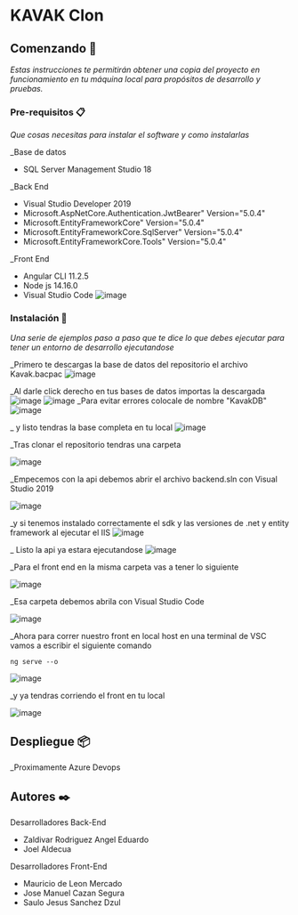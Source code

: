 # KAVAK Clon

## Comenzando 🚀

_Estas instrucciones te permitirán obtener una copia del proyecto en funcionamiento en tu máquina local para propósitos de desarrollo y pruebas._




### Pre-requisitos 📋

_Que cosas necesitas para instalar el software y como instalarlas_

_Base de datos
* SQL Server Management Studio 18

_Back End 
* Visual Studio Developer 2019
* Microsoft.AspNetCore.Authentication.JwtBearer" Version="5.0.4"
* Microsoft.EntityFrameworkCore" Version="5.0.4"
* Microsoft.EntityFrameworkCore.SqlServer" Version="5.0.4"
* Microsoft.EntityFrameworkCore.Tools" Version="5.0.4"

_Front End
* Angular CLI 11.2.5
* Node js 14.16.0
* Visual Studio Code
![image](https://user-images.githubusercontent.com/55564749/111920434-8cdb4b80-8a54-11eb-8cd6-c2c37ee4078a.png)


### Instalación 🔧

_Una serie de ejemplos paso a paso que te dice lo que debes ejecutar para tener un entorno de desarrollo ejecutandose_

_Primero te descargas la base de datos del repositorio el archivo Kavak.bacpac
![image](https://user-images.githubusercontent.com/55564749/111925545-ee101880-8a6e-11eb-86cf-40c7d5e1b507.png)

_Al darle click derecho en tus bases de datos importas la descargada
![image](https://user-images.githubusercontent.com/55564749/111925384-4d215d80-8a6e-11eb-97c8-8e9456f212d7.png)
![image](https://user-images.githubusercontent.com/55564749/111925412-662a0e80-8a6e-11eb-8f92-630dba47e7cf.png)
_Para evitar errores colocale de nombre "KavakDB"
![image](https://user-images.githubusercontent.com/55564749/111925437-81951980-8a6e-11eb-9981-565c313624fd.png)

_ y listo tendras la base completa en tu local
![image](https://user-images.githubusercontent.com/55564749/111925495-b30de500-8a6e-11eb-812f-39ab35f24282.png)



_Tras clonar el repositorio tendras una carpeta 

![image](https://user-images.githubusercontent.com/55564749/111920563-50f4b600-8a55-11eb-90c3-52550ec48c21.png)


_Empecemos con la api debemos abrir el archivo backend.sln con Visual Studio 2019

![image](https://user-images.githubusercontent.com/55564749/111920602-7da8cd80-8a55-11eb-9721-6d7ec9f1a3e5.png)

_y si tenemos instalado correctamente el sdk y las versiones de .net y entity framework al ejecutar el IIS
![image](https://user-images.githubusercontent.com/55564749/111921049-19d3d400-8a58-11eb-887c-3d8d13404aed.png)

_ Listo la api ya estara ejecutandose
![image](https://user-images.githubusercontent.com/55564749/111921074-33751b80-8a58-11eb-83ec-f929112eef4e.png)



_Para el front end en la misma carpeta vas a tener lo siguiente

![image](https://user-images.githubusercontent.com/55564749/111920656-be084b80-8a55-11eb-8cd3-5d38cc9dc777.png)

_Esa carpeta debemos abrila con Visual Studio Code 

![image](https://user-images.githubusercontent.com/55564749/111920680-ea23cc80-8a55-11eb-992f-294e42b265e0.png)

_Ahora para correr nuestro front en local host en una terminal de VSC vamos a escribir el siguiente comando

```
ng serve --o
```
![image](https://user-images.githubusercontent.com/55564749/111920758-60c0ca00-8a56-11eb-87ca-4c189d06d415.png)

_y ya tendras corriendo el front en tu local

![image](https://user-images.githubusercontent.com/55564749/111920764-72a26d00-8a56-11eb-83ec-59b3c6a74c43.png)


## Despliegue 📦

_Proximamente Azure Devops


## Autores ✒️
Desarrolladores Back-End
* Zaldivar Rodriguez Angel Eduardo
* Joel Aldecua 

Desarrolladores Front-End
* Mauricio de Leon Mercado
* Jose Manuel Cazan Segura
* Saulo Jesus Sanchez Dzul 


